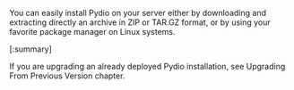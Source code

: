 You can easily install Pydio on your server either by downloading and extracting directly an archive in ZIP or TAR.GZ format, 
or by using your favorite package manager on Linux systems.

[:summary]

If you are upgrading an already deployed Pydio installation, see Upgrading From Previous Version chapter.